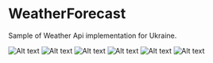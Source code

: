 # WeatherForecast
Sample of Weather Api implementation for Ukraine.

![Alt text](https://lh3.googleusercontent.com/PV7_ZqbwqtGuGNwTKEDqeg9NyykQVzTxEvDIshNFjXz5NfZ4ZmmuBmiEfrKC7YRU2w=h900-rw "title")   ![Alt text](https://lh3.googleusercontent.com/wmFUervZ7L1BzknRk1jUpcTjbWQA_UJs2Bi4n0AvwhKYs96pJlBz6dkTXtBwgJF_rg=h900-rw "title")   ![Alt text](https://lh3.googleusercontent.com/RwAM2wtSg4yt3FlL4q1ATLWaeYSC3CoWcRLwwEEO9C0WdbHhxnWcr-L4x6d7_UFNtR4=h900-rw "title")   ![Alt text](https://lh3.googleusercontent.com/fLtXfdp5GfE9MoIAZBwC2r46QORhzJzXpNzN5nMCEQvHcEZMoqy59nUap7Xr6-462bVv=h900-rw "title")   ![Alt text](https://lh3.googleusercontent.com/t_-pcq80ySMbRGJVJXxP5vYCJ-44BnY0ZmDU2hJHXLDX1Fr8Hl85yoL3hmFxiRxsyxE=h900-rw "title")   ![Alt text](https://lh3.googleusercontent.com/hiIBCFoL9yX0pF5UDwFgQ7jRfYpgtzw3Dh7RIou_MZBDfkB1fKme9b9Mi0X1--EnKQ=h900-rw "title")
